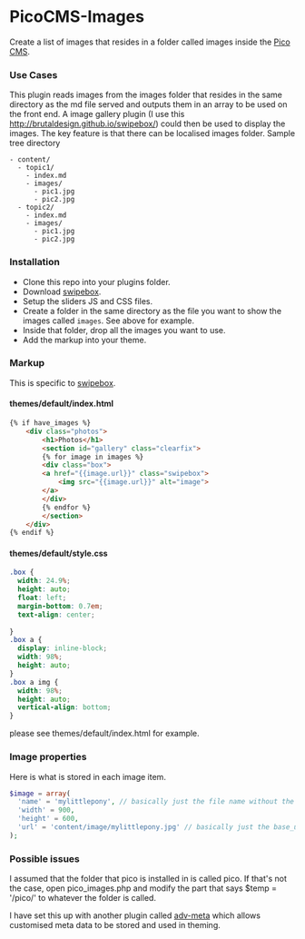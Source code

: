PicoCMS-Images
===========

Create a list of images that resides in a folder called images inside the [Pico CMS][].

### Use Cases

This plugin reads images from the images folder that resides in the same directory as the md file served and outputs them in an array to be used on the front end. A image gallery plugin (I use this http://brutaldesign.github.io/swipebox/) could then be used to display the images. The key feature is that there can be localised images folder. Sample tree directory

```
- content/
  - topic1/
    - index.md
    - images/
      - pic1.jpg
      - pic2.jpg
  - topic2/
    - index.md
    - images/
      - pic1.jpg
      - pic2.jpg
```

### Installation

* Clone this repo into your plugins folder.
* Download [swipebox][].
* Setup the sliders JS and CSS files.
* Create a folder in the same directory as the file you want to show the images called `images`. See above for example.
* Inside that folder, drop all the images you want to use.
* Add the markup into your theme.

### Markup

This is specific to [swipebox][].

#### themes/default/index.html
```html
{% if have_images %}
    <div class="photos">
        <h1>Photos</h1>
        <section id="gallery" class="clearfix">
        {% for image in images %}
        <div class="box">
        <a href="{{image.url}}" class="swipebox">
            <img src="{{image.url}}" alt="image">
        </a>
        </div>
        {% endfor %}
        </section>
    </div>
{% endif %}
```

#### themes/default/style.css
```css
.box {
  width: 24.9%;
  height: auto;
  float: left;
  margin-bottom: 0.7em;
  text-align: center;
  
}
.box a {
  display: inline-block;
  width: 98%;
  height: auto;
}
.box a img {
  width: 98%;
  height: auto;
  vertical-align: bottom;
}
```

please see themes/default/index.html for example.

### Image properties

Here is what is stored in each image item.

```php
$image = array(
  'name' = 'mylittlepony', // basically just the file name without the extension
  'width' = 900,
  'height' = 600,
  'url' = 'content/image/mylittlepony.jpg' // basically just the base_url + the image url
);
```

### Possible issues

I assumed that the folder that pico is installed in is called pico. If that's not the case, open pico_images.php and modify the part that says $temp = '/pico/' to whatever the folder is called.

I have set this up with another plugin called [adv-meta][] which allows customised meta data to be stored and used in theming.

[swipebox]:http://brutaldesign.github.io/swipebox/
[adv-meta]:https://github.com/shawnsandy/adv-meta
[Pico CMS]:http://pico.dev7studios.com/
